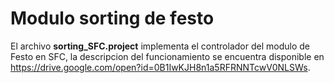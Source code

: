 # Modulo sorting de festo

El archivo **sorting_SFC.project** implementa el controlador del modulo de Festo en SFC, la descripcion del funcionamiento se encuentra disponible en https://drive.google.com/open?id=0B1IwKJH8n1a5RFRNNTcwV0NLSWs.

